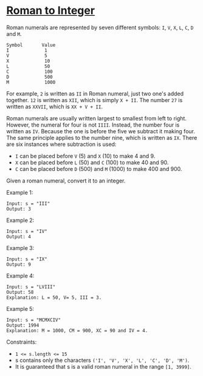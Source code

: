 # [Roman to Integer](https://leetcode.com/problems/roman-to-integer)

Roman numerals are represented by seven different symbols: `I`, `V`, `X`, `L`, `C`, `D` and `M`.

```
Symbol       Value
I             1
V             5
X             10
L             50
C             100
D             500
M             1000
```

For example, `2` is written as `II` in Roman numeral, just two one's added together. `12` is written as `XII`, which is
simply `X + II`. The number `27` is written as `XXVII`, which is `XX + V + II`.

Roman numerals are usually written largest to smallest from left to right. However, the numeral for four is not `IIII`.
Instead, the number four is written as `IV`. Because the one is before the five we subtract it making four. The same
principle applies to the number nine, which is written as `IX`. There are six instances where subtraction is used:

* `I` can be placed before `V` (5) and `X` (10) to make 4 and 9. 
* `X` can be placed before `L` (50) and `C` (100) to make 40 and 90.
* `C` can be placed before `D` (500) and `M` (1000) to make 400 and 900. 
  
Given a roman numeral, convert it to an integer.

Example 1:

```
Input: s = "III"
Output: 3
``` 

Example 2:

```
Input: s = "IV"
Output: 4 
```
Example 3:

```
Input: s = "IX"
Output: 9
```
Example 4:

```
Input: s = "LVIII"
Output: 58
Explanation: L = 50, V= 5, III = 3.
```

Example 5:

```
Input: s = "MCMXCIV"
Output: 1994
Explanation: M = 1000, CM = 900, XC = 90 and IV = 4.
```

Constraints:

* `1 <= s.length <= 15` 
* s contains only the characters `('I', 'V', 'X', 'L', 'C', 'D', 'M')`.
* It is guaranteed that s is a valid roman numeral in the range `[1, 3999]`.